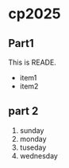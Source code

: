 # cp2025

## Part1
This is READE.
- item1
- item2

## part 2
1. sunday
1. monday
1. tuseday 
1. wednesday
